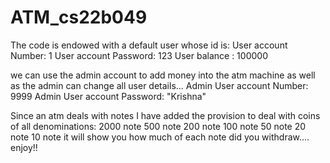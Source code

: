 # ATM_cs22b049
The code is endowed with a default user whose id is:
User account Number: 1
User account Password: 123
User balance : 100000

we can use the admin account to add money into the atm machine
as well as the admin can change all user details...
Admin User account Number: 9999
Admin User account Password: "Krishna"

Since an atm deals with notes I have added the provision to deal with coins of all denominations:
2000 note
500 note
200 note
100 note
50 note
20 note
10 note
it will show you how much of each note did you withdraw....
enjoy!!
